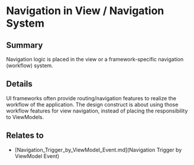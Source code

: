 # Navigation in View / Navigation System

## Summary
Navigation logic is placed in the view or a framework-specific navigation (workflow) system.

## Details
UI frameworks often provide routing/navigation features to realize the workflow of the application. The design construct is about using those workflow features for view navigation, instead of placing the responsibility to ViewModels.


## Relates to

* [Navigation_Trigger_by_ViewModel_Event.md](Navigation Trigger by ViewModel Event)
